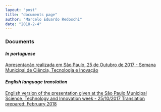 ```yaml
---
layout: "post"
title: "documents page"
author: "Marcelo Eduardo Redoschi"
date: "2018-2-4"
---
```


### Documents

#### *In portuguese*

[Apresentação realizada em São Paulo, 25 de Outubro de 2017 - Semana Municipal de Ciência, Tecnologia e Inovação](2017-11-15-licoes-aprendidas-e-uso-da-matematica.markdown)

#### *English language translation*

[English version of the presentation given at the São Paulo Municipal Science, Technology and Innovation week - 25/10/2017
Translation prepared: February 2018](Lessons-learned-and-mathematics-usage-during-the-development-and-implementation-of-an-innovative-software.markdown)
